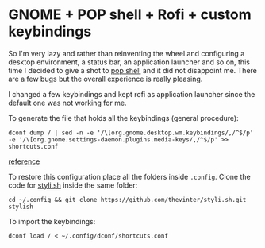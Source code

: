 # GNOME + POP shell + Rofi + custom keybindings

So I'm very lazy and rather than reinventing the wheel and configuring a desktop environment, a status bar, an application launcher and so on, this time I decided to give a shot to [pop shell](https://github.com/pop-os/shell) and it did not disappoint me.
There are a few bugs but the overall experience is really pleasing.

I changed a few keybindings and kept rofi as application launcher since the default one was not working for me.

To generate the file that holds all the keybindings (general procedure):
```
dconf dump / | sed -n -e '/\[org.gnome.desktop.wm.keybindings/,/^$/p' -e '/\[org.gnome.settings-daemon.plugins.media-keys/,/^$/p' >> shortcuts.conf
```

[reference](https://askubuntu.com/questions/26056/where-are-gnome-keyboard-shortcuts-stored)

To restore this configuration place all the folders inside `.config`. Clone the code for [styli.sh](https://github.com/thevinter/styli.sh) inside the same folder:

```
cd ~/.config && git clone https://github.com/thevinter/styli.sh.git stylish
```

To import the keybindings:
```
dconf load / < ~/.config/dconf/shortcuts.conf
```
